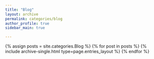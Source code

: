 ```yaml
---
title: "Blog"
layout: archive
permalink: categories/blog
author_profile: true
sidebar_main: true

---
```



{% assign posts = site.categories.Blog %}
{% for post in posts %} {% include archive-single.html type=page.entries_layout %} {% endfor %}